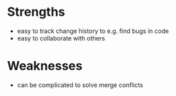 # Strengths

- easy to track change history to e.g. find bugs in code
- easy to collaborate with others

# Weaknesses

- can be complicated to solve merge conflicts